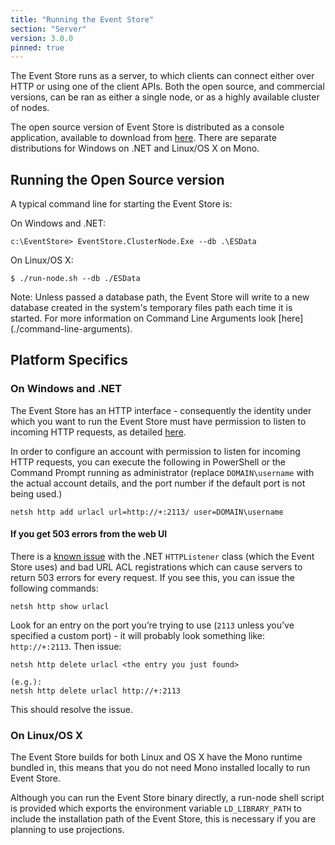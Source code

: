 ```yaml
---
title: "Running the Event Store"
section: "Server"
version: 3.0.0
pinned: true
---
```


The Event Store runs as a server, to which clients can connect either over HTTP or using one of the client APIs. Both the open source, and commercial versions, can be ran as either a single node, or as a highly available cluster of nodes.

The open source version of Event Store is distributed as a console application, available to download from [here](http://geteventstore.com/downloads/). There are separate distributions for Windows on .NET and Linux/OS X on Mono.

## Running the Open Source version

A typical command line for starting the Event Store is:

On Windows and .NET:

```
c:\EventStore> EventStore.ClusterNode.Exe --db .\ESData
```

On Linux/OS X:

```
$ ./run-node.sh --db ./ESData
```

<span class="note--warning">
Note: Unless passed a database path, the Event Store will write to a new database created in the system's temporary files path each time it is started. For more information on Command Line Arguments look [here](./command-line-arguments).
</span>

## Platform Specifics

### On Windows and .NET

The Event Store has an HTTP interface - consequently the identity under which you want to run the Event Store must have permission to listen to incoming HTTP requests, as detailed [here](http://msdn.microsoft.com/en-us/library/ms733768.aspx).

In order to configure an account with permission to listen for incoming HTTP requests, you can execute the following in PowerShell or the Command Prompt running as administrator (replace `DOMAIN\username` with the actual account details, and the port number if the default port is not being used.)

```
netsh http add urlacl url=http://+:2113/ user=DOMAIN\username
```

#### If you get 503 errors from the web UI

There is a [known issue](http://stackoverflow.com/questions/8142396/what-causes-a-httplistener-http-503-error) with the .NET `HTTPListener` class (which the Event Store uses) and bad URL ACL registrations which can cause servers to return 503 errors for every request. If you see this, you can issue the following commands:

```
netsh http show urlacl
```

Look for an entry on the port you’re trying to use (`2113` unless you’ve specified a custom port) - it will probably look something like: `http://+:2113`. Then issue:

```
netsh http delete urlacl <the entry you just found>

(e.g.):
netsh http delete urlacl http://+:2113
```

This should resolve the issue.

### On Linux/OS X

The Event Store builds for both Linux and OS X have the Mono runtime bundled in, this means that you do not need Mono installed locally to run Event Store.

Although you can run the Event Store binary directly, a run-node shell script is provided which exports the environment variable `LD_LIBRARY_PATH` to include the installation path of the Event Store, this is necessary if you are planning to use projections.
